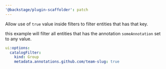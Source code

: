 ```yaml
---
'@backstage/plugin-scaffolder': patch
---
```


Allow use of `true` value inside filters to filter entities that has that key.

this example will filter all entities that has the annotation `someAnnotation` set to any value.

```yaml
ui:options:
  catalogFilter:
    kind: Group
    metadata.annotations.github.com/team-slug: true
```
